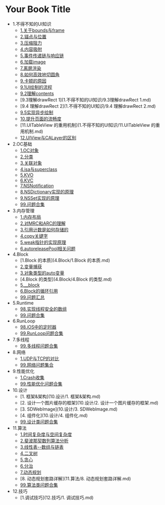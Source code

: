 # Your Book Title

- 1.不得不知的UI知识
  * [1.关于bounds与frame](1.不得不知的UI知识/1.关于bounds与frame.md)
  * [2.锚点与位置](1.不得不知的UI知识/2.锚点与位置.md)
  * [3.压缩阻力](1.不得不知的UI知识/3.压缩阻力.md)
  * [4.内容吸附](1.不得不知的UI知识/4.内容吸附.md)
  * [5.事件传递链与响应链](1.不得不知的UI知识/5.事件传递链与响应链.md)
  * [6.加载image](1.不得不知的UI知识/6.加载image.md)
  * [7.离屏渲染](1.不得不知的UI知识/7.离屏渲染.md)
  * [8.如何高效地切圆角](1.不得不知的UI知识/8.如何高效地切圆角.md)
  * [9.卡顿的原因](1.不得不知的UI知识/9.卡顿的原因.md)
  * [9.1UI绘制的流程](1.不得不知的UI知识/9.1UI绘制的流程.md)
  * [9.2理解contents](1.不得不知的UI知识/9.2理解contents.md)
  * [9.3理解drawRect 1](1.不得不知的UI知识/9.3理解drawRect 1.md)
  * [9.4 理解drawRect 2](1.不得不知的UI知识/9.4 理解drawRect 2.md)
  * [9.5实现异步绘制](1.不得不知的UI知识/9.5实现异步绘制.md)
  * [10.提升页面的流畅度](1.不得不知的UI知识/10.提升页面的流畅度.md)
  * [11.UITableView 的重用机制](1.不得不知的UI知识/11.UITableView 的重用机制.md)
  * [12.UIView与CALayer的区别](1.不得不知的UI知识/12.UIView与CALayer的区别.md)
- 2.OC基础
  * [1.OC对象](2.OC基础/1.OC对象.md)
  * [2.分类](2.OC基础/2.分类.md)
  * [3.关联对象](2.OC基础/3.关联对象.md)
  * [4.isa与superclass](2.OC基础/4.isa与superclass.md)
  * [5.KVO](2.OC基础/5.KVO.md)
  * [6.KVC](2.OC基础/6.KVC.md)
  * [7.NSNotification](2.OC基础/7.NSNotification.md)
  * [8.NSDictionary实现的原理](2.OC基础/8.NSDictionary实现的原理.md)
  * [9.NSSet实现的原理](2.OC基础/9.NSSet实现的原理.md)
  * [99.问题合集](2.OC基础/99.问题合集.md)
- 3.内存管理
  * [1.内存布局](3.内存管理/1.内存布局.md)
  * [2.对MRC和ARC的理解](3.内存管理/2.对MRC和ARC的理解.md)
  * [3.引用计数是如何存储的](3.内存管理/3.引用计数是如何存储的.md)
  * [4.copy关键字](3.内存管理/4.copy关键字.md)
  * [5.weak指针的实现原理](3.内存管理/5.weak指针的实现原理.md)
  * [6.autoreleasePool相关问题](3.内存管理/6.autoreleasePool相关问题.md)
- 4.Block
  * [1.Block 的本质](4.Block/1.Block 的本质.md)
  * [2.变量捕获](4.Block/2.变量捕获.md)
  * [3.对象类型的auto变量](4.Block/3.对象类型的auto变量.md)
  * [4.Block 的类型](4.Block/4.Block 的类型.md)
  * [5.__block](4.Block/5.__block.md)
  * [6.Block的循环引用](4.Block/6.Block的循环引用.md)
  * [99.问题汇总](4.Block/99.问题汇总.md)
- 5.Runtime
  * [98.实现线程安全的数组](5.Runtime/98.实现线程安全的数组.md)
  * [99.问题合集](5.Runtime/99.问题合集.md)
- 6.RunLoop
  * [98.iOS中的定时器](6.RunLoop/98.iOS中的定时器.md)
  * [99.RunLoop问题合集](6.RunLoop/99.RunLoop问题合集.md)
- 7.多线程
  * [99.多线程问题合集](7.多线程/99.多线程问题合集.md)
- 8.网络
  - [1.UDP与TCP的对比](8.网络/1.UDP与TCP的对比.md)
  - [99.网络问题集合](8.网络/99.网络问题集合.md)
- 9.性能优化
  * [1.Crash收集](9.性能优化/1.Crash收集.md)
  * [99.性能优化问题合集](9.性能优化/99.性能优化问题合集.md)
- 10.设计
  * [1. 框架&架构](10.设计/1. 框架&架构.md)
  * [2. 设计一个图片缓存的框架](10.设计/2. 设计一个图片缓存的框架.md)
  * [3. SDWebImage](10.设计/3. SDWebImage.md)
  * [4. 组件化](10.设计/4. 组件化.md)
  * [99.设计类问题合集](10.设计/99.设计类问题合集.md)
- 11.算法
  * [1.时间复杂度与空间复杂度](11.算法/1.时间复杂度与空间复杂度.md)
  * [2.斐波那契数列算法分析](11.算法/2.斐波那契数列算法分析.md)
  * [3.线性表--数组与链表](11.算法/3.线性表--数组与链表.md)
  * [4.二叉树](11.算法/4.二叉树.md)
  * [5.贪心](11.算法/5.贪心.md)
  * [6.分治](11.算法/6.分治.md)
  * [7.动态规划](11.算法/7.动态规划.md)
  * [8. 动态规划套路详解](11.算法/8. 动态规划套路详解.md)
  * [99.算法类问题合集](11.算法/99.算法类问题合集.md)
- 12.技巧
  - [1.调试技巧](12.技巧/1. 调试技巧.md)
